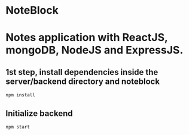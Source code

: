 # NoteBlock

# Notes application with ReactJS, mongoDB, NodeJS and ExpressJS.

## 1st step, install dependencies inside the server/backend directory and noteblock

```
npm install
```

## Initialize backend

```
npm start
```
